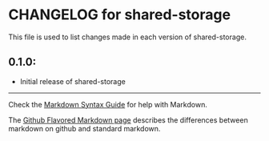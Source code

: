 # CHANGELOG for shared-storage

This file is used to list changes made in each version of shared-storage.

## 0.1.0:

* Initial release of shared-storage

- - -
Check the [Markdown Syntax Guide](http://daringfireball.net/projects/markdown/syntax) for help with Markdown.

The [Github Flavored Markdown page](http://github.github.com/github-flavored-markdown/) describes the differences between markdown on github and standard markdown.
